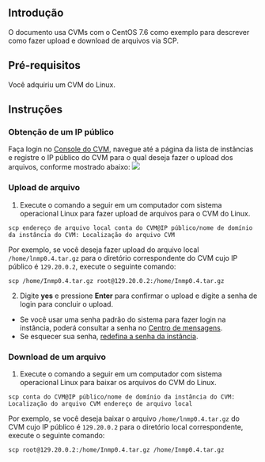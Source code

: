 ## Introdução
O documento usa CVMs com o CentOS 7.6 como exemplo para descrever como fazer upload e download de arquivos via SCP.


## Pré-requisitos
Você adquiriu um CVM do Linux.

## Instruções
### Obtenção de um IP público
Faça login no [Console do CVM](https://console.cloud.tencent.com/cvm/index), navegue até a página da lista de instâncias e registre o IP público do CVM para o qual deseja fazer o upload dos arquivos, conforme mostrado abaixo:
![](https://main.qcloudimg.com/raw/59ce52615c467ad80bc4220425bf2b80.png)


### Upload de arquivo
1. Execute o comando a seguir em um computador com sistema operacional Linux para fazer upload de arquivos para o CVM do Linux.
```
scp endereço de arquivo local conta do CVM@IP público/nome de domínio da instância do CVM: Localização do arquivo CVM
```
Por exemplo, se você deseja fazer upload do arquivo local `/home/lnmp0.4.tar.gz` para o diretório correspondente do CVM cujo IP público é `129.20.0.2`, execute o seguinte comando:
```
scp /home/Inmp0.4.tar.gz root@129.20.0.2:/home/Inmp0.4.tar.gz
```
2. Digite **yes** e pressione **Enter** para confirmar o upload e digite a senha de login para concluir o upload.
 - Se você usar uma senha padrão do sistema para fazer login na instância, poderá consultar a senha no [Centro de mensagens](https://console.cloud.tencent.com/message).
 - Se esquecer sua senha, [redefina a senha da instância](https://intl.cloud.tencent.com/document/product/213/16566).

### Download de um arquivo
1. Execute o comando a seguir em um computador com sistema operacional Linux para baixar os arquivos do CVM do Linux.
```
scp conta do CVM@IP público/nome de domínio da instância do CVM: Localização do arquivo CVM endereço de arquivo local   
```
Por exemplo, se você deseja baixar o arquivo `/home/lnmp0.4.tar.gz` do CVM cujo IP público é `129.20.0.2` para o diretório local correspondente, execute o seguinte comando:
```
scp root@129.20.0.2:/home/Inmp0.4.tar.gz /home/Inmp0.4.tar.gz
```
